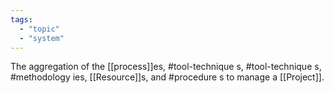 ```yaml
---
tags:
  - "topic"
  - "system"
---
```

The aggregation of the [[process]]es, #tool-technique s, #tool-technique s, #methodology ies, [[Resource]]s, and #procedure s to manage a [[Project]].